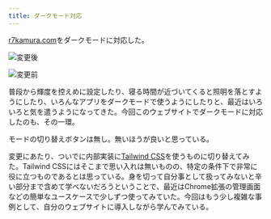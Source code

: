 ```yaml
---
title: ダークモード対応
---
```

[r7kamura.com](https://r7kamura.com/)をダークモードに対応した。

![](https://lh6.googleusercontent.com/vYWyQ1KbiWYRbCeZEGepru9Q-M5UShkRggS61kl-jUSfkRr4v_IiEl5rarGd_jHTwWg0V72PQq4iRNXblhIC8LvNDu1TWv4XEYphthk7Hc9NbpornIqSpiks_I7-r9n2_t4m0tORWEo2bHoVxxu2hIqb_UQyvqvbJpHvZr167y17WMRs19tb4iQDC3KY "変更後")

![](https://lh5.googleusercontent.com/J6dQ74-_9VgWAYsr0fTue37pKUttYT_6zEZk2i-44QWgKRHDKkoJaD-Z7F6HuY52nv0XahftIWNP3D2W8NEHx1QQfrYAxvYOCjLdYdMxptFeOhygaawjn4v65C9MNdRDlgAjyCn8B6uGIzQLa-6Je3hd7ANe9cagvDtDQuKe-yoeHdN0havAFyWYaZMm "変更前")

普段から輝度を控えめに設定したり、寝る時間が近づいてくると照明を落とすようにしたり、いろんなアプリをダークモードで使うようにしたりと、最近はいろいろと気を遣うようになってきた。今回このウェブサイトでダークモードに対応したのも、その一環。

モードの切り替えボタンは無し。無いほうが良いと思っている。

変更にあたり、ついでに内部実装に[Tailwind CSS](https://tailwindcss.com/)を使うものに切り替えてみた。Tailwind CSSにはそこまで思い入れは無いものの、特定の条件下で非常に役に立つものであるとは思っている。身を切って自分事として扱ってみないと辛い部分まで含めて学べないだろうということで、最近はChrome拡張の管理画面などの簡単なユースケースで少しずつ使ってみていた。今回はもう少し複雑な事例として、自分のウェブサイトに導入しながら学んでみている。
